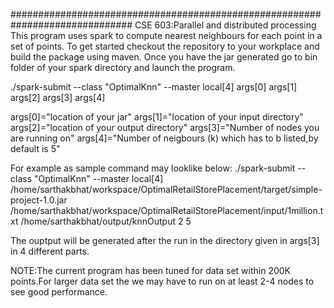 ##############################################################################
CSE 603:Parallel and distributed processing
This program uses spark to compute nearest neighbours for each point in a set of points. To get started checkout the repository to your workplace and build the package using maven. Once you have the jar generated go to bin folder of your spark directory and launch the program.

./spark-submit --class "OptimalKnn" --master local[4] args[0] args[1] args[2] args[3] args[4]

args[0]="location of your jar" 
args[1]="location of your input directory" 
args[2]="location of your output directory" 
args[3]="Number of nodes you are running on"
args[4]="Number of neigbours (k) which has to b listed,by default is 5"

For example as sample command may looklike below:
./spark-submit --class "OptimalKnn" --master local[4] /home/sarthakbhat/workspace/OptimalRetailStorePlacement/target/simple-project-1.0.jar /home/sarthakbhat/workspace/OptimalRetailStorePlacement/input/1million.txt /home/sarthakbhat/output/knnOutput 2 5

The ouptput will be generated after the run in the directory given in args[3] in 4 different parts.



NOTE:The current program has been tuned for data set within 200K points.For larger data set the we may have to run on at least 2-4 nodes to see good performance.

 
